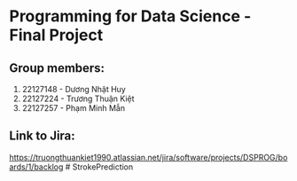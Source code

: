 # Programming for Data Science - Final Project
## Group members:
1. 22127148 - Dương Nhật Huy
2. 22127224 - Trương Thuận Kiệt
3. 22127257 - Phạm Minh Mẫn
## Link to Jira:
https://truongthuankiet1990.atlassian.net/jira/software/projects/DSPROG/boards/1/backlog
#   S t r o k e P r e d i c t i o n  
 